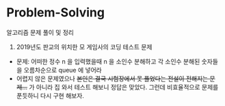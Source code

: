 # Problem-Solving
알고리즘 문제 풀이 및 정리

1. 2019년도 판교의 위치한 모 게임사의 코딩 테스트 문제
- 문제: 어떠한 정수 n 을 입력했을때 n 을 소인수 분해하고 각 소인수 분해된 숫자들을 오름차순으로 queue 에 넣어라
- 어렵지 않은 문제였으나 ~~본인은 결국 시험장에서 못 풀었다는 전설이 전해지는 문제...~~ 가 아니라 집 와서 테스트 해보니 정답은 맞았다. 그런데 비효율적으로 문제를 푼듯하니 다시 구현 해보자. 
